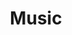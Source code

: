 ---
title: "Music"
url: "/music/"
outputs: ["HTML", "RSS"]
summary: "Bass practice recordings, music musings, and gear"
---